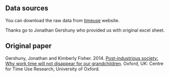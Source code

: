 


## Data sources

You can download the raw data from [timeuse](www.timeuse.org) website.

Thanks go to Jonathan Gershuny who provided us with original excel sheet.

## Original paper

Gershuny, Jonathan and Kimberly Fisher. 2014. [Post-industrious society: Why work time will not disappear for our grandchildren](http://www.sociology.ox.ac.uk/working-papers/post-industrious-society-why-work-time-will-not-disappear-for-our-grandchildren.html). Oxford, UK: Centre for Time Use Research, University of Oxford.


